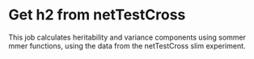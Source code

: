 # Get h2 from netTestCross

This job calculates heritability and variance components using sommer mmer functions, using the data from the netTestCross slim experiment. 
                        